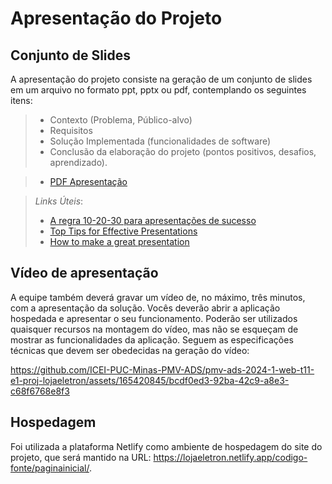 # Apresentação do Projeto

## Conjunto de Slides

A apresentação do projeto consiste na geração de um conjunto de slides em um arquivo no formato ppt, pptx ou pdf, contemplando os seguintes itens:

> - Contexto (Problema, Público-alvo)
> - Requisitos
> - Solução Implementada (funcionalidades de software)
> - Conclusão da elaboração do projeto (pontos positivos, desafios, aprendizado).

> - [PDF Apresentação](apresentacao/APRESENTACAO.pdf)

> *Links Úteis*:
> - [A regra 10-20-30 para apresentações de sucesso](https://revistapegn.globo.com/Noticias/noticia/2014/07/regra-10-20-30-para-apresentacoes-de-sucesso.html)
> - [Top Tips for Effective Presentations](https://www.skillsyouneed.com/present/presentation-tips.html)
> - [How to make a great presentation](https://www.ted.com/playlists/574/how_to_make_a_great_presentation)

## Vídeo de apresentação

A equipe também deverá gravar um vídeo de, no máximo, três minutos, com a apresentação da solução. Vocês deverão abrir a aplicação hospedada e apresentar o seu funcionamento.  Poderão ser utilizados quaisquer recursos na montagem do vídeo, mas não se esqueçam de mostrar as funcionalidades da aplicação. Seguem as especificações técnicas que devem ser obedecidas na geração do vídeo:



https://github.com/ICEI-PUC-Minas-PMV-ADS/pmv-ads-2024-1-web-t11-e1-proj-lojaeletron/assets/165420845/bcdf0ed3-92ba-42c9-a8e3-c68f6768e8f3



## Hospedagem

Foi utilizada a plataforma Netlify como ambiente de hospedagem do site do projeto, que será mantido na URL: https://lojaeletron.netlify.app/codigo-fonte/paginainicial/.
